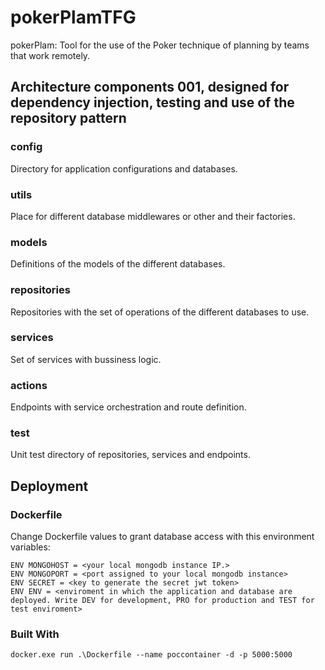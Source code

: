 # pokerPlamTFG
pokerPlam: Tool for the use of the Poker technique of planning by teams that work remotely.

## Architecture components 001, designed for dependency injection, testing and use of the repository pattern

### config
Directory for application configurations and databases.

### utils
Place for different database middlewares or other and their factories. 

### models
Definitions of the models of the different databases.

### repositories
Repositories with the set of operations of the different databases to use.

### services
Set of services with bussiness logic.

### actions
Endpoints with service orchestration and route definition.

### test
Unit test directory of repositories, services and endpoints.

## Deployment

### Dockerfile

Change Dockerfile values to grant database access with this environment variables:

```
ENV MONGOHOST = <your local mongodb instance IP.>
ENV MONGOPORT = <port assigned to your local mongodb instance>
ENV SECRET = <key to generate the secret jwt token>
ENV ENV = <enviroment in which the application and database are deployed. Write DEV for development, PRO for production and TEST for test enviroment>
```

### Built With
```
docker.exe run .\Dockerfile --name poccontainer -d -p 5000:5000
```
